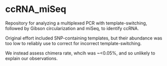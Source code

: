 # ccRNA_miSeq

Repository for analyzing a multiplexed PCR with template-switching, followed by Gibson circularization and miSeq, to identify ccRNA.

Original effort included SNP-containing templates, but their abundance was too low to reliably use to correct for incorrect template-switching.

We instead assess chimera rate, whcih was ~<0.05%, and so unlikely to explain our observations.
